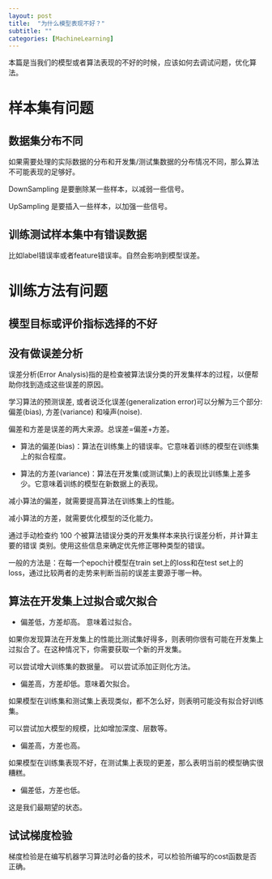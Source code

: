 ```yaml
---
layout: post
title:  "为什么模型表现不好？"
subtitle: ""
categories: [MachineLearning]
---
```


本篇是当我们的模型或者算法表现的不好的时候，应该如何去调试问题，优化算法。


# 样本集有问题

## 数据集分布不同

如果需要处理的实际数据的分布和开发集/测试集数据的分布情况不同，那么算法不可能表现的足够好。


DownSampling 是要删除某一些样本，以减弱一些信号。

UpSampling 是要插入一些样本，以加强一些信号。


## 训练测试样本集中有错误数据

比如label错误率或者feature错误率。自然会影响到模型误差。






# 训练方法有问题

## 模型目标或评价指标选择的不好



## 没有做误差分析

误差分析(Error Analysis) ​​指的是检查被算法误分类的开发集样本的过程，以便帮助你找到造成这些误差的原因。

学习算法的预测误差, 或者说泛化误差(generalization error)可以分解为三个部分: 偏差(bias), 方差(variance) 和噪声(noise).

偏差和方差是误差的两大来源。总误差=偏差+方差。

- 算法的​偏差(bias)：算法在训练集上的错误率。它意味着训练的模型在训练集上的拟合程度。

- 算法的​方差(variance)：算法在开发集(或测试集)上的表现比训练集上差多少。它意味着训练的模型在新数据上的表现。

减小算法的偏差，就需要提高算法在训练集上的性能。

减小算法的方差，就需要优化模型的泛化能力。


通过手动检查约 100 个被算法错误分类的开发集样本来执行误差分析，并计算主要的错误 类别。使用这些信息来确定优先修正哪种类型的错误。

一般的方法是：在每一个epoch计模型在train set上的loss和在test set上的loss，通过比较两者的走势来判断当前的误差主要源于哪一种。



## 算法在开发集上过拟合或欠拟合

- 偏差低，方差却高。 意味着过拟合。

如果你发现算法在开发集上的性能比测试集好得多，则表明你很有可能在开发集上过拟合了。在这种情况下，你需要获取一个新的开发集。

可以尝试增大训练集的数据量。
可以尝试添加正则化方法。


- 偏差高，方差却低。意味着欠拟合。

如果模型在训练集和测试集上表现类似，都不怎么好，则表明可能没有拟合好训练集。

可以尝试加大模型的规模，比如增加深度、层数等。


- 偏差高，方差也高。

如果模型在训练集表现不好，在测试集上表现的更差，那么表明当前的模型确实很糟糕。


- 偏差低，方差也低。

这是我们最期望的状态。



## 试试梯度检验

梯度检验是在编写机器学习算法时必备的技术，可以检验所编写的cost函数是否正确。